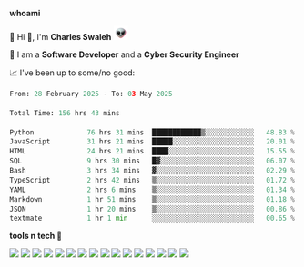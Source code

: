 **whoami**

🤪 Hi 👋, I'm **Charles Swaleh** <img src="alien.gif" height="25px">

🤖 I am a **Software Developer** and a **Cyber Security Engineer**

📈 I've been up to some/no good:

<!--START_SECTION:waka-->

```python
From: 28 February 2025 - To: 03 May 2025

Total Time: 156 hrs 43 mins

Python             76 hrs 31 mins  ████████████▒░░░░░░░░░░░░   48.83 %
JavaScript         31 hrs 21 mins  █████░░░░░░░░░░░░░░░░░░░░   20.01 %
HTML               24 hrs 21 mins  ████░░░░░░░░░░░░░░░░░░░░░   15.55 %
SQL                9 hrs 30 mins   █▓░░░░░░░░░░░░░░░░░░░░░░░   06.07 %
Bash               3 hrs 34 mins   ▓░░░░░░░░░░░░░░░░░░░░░░░░   02.29 %
TypeScript         2 hrs 42 mins   ▒░░░░░░░░░░░░░░░░░░░░░░░░   01.72 %
YAML               2 hrs 6 mins    ▒░░░░░░░░░░░░░░░░░░░░░░░░   01.34 %
Markdown           1 hr 51 mins    ▒░░░░░░░░░░░░░░░░░░░░░░░░   01.18 %
JSON               1 hr 20 mins    ▒░░░░░░░░░░░░░░░░░░░░░░░░   00.86 %
textmate           1 hr 1 min      ░░░░░░░░░░░░░░░░░░░░░░░░░   00.65 %
```

<!--END_SECTION:waka-->


**tools n tech 🔭**

![](https://img.shields.io/badge/OS-Linux-informational?style=flat&logo=linux&logoColor=white&color=800020)
![](https://img.shields.io/badge/Code-JavaScript-informational?style=flat&logo=javascript&logoColor=white&color=800020)
![](https://img.shields.io/badge/Code-Python-informational?style=flat&logo=python&logoColor=white&color=800020)
![](https://img.shields.io/badge/Code-C-informational?style=flat&logo=c&logoColor=white&color=800020)
![](https://img.shields.io/badge/Code-Ruby-informational?style=flat&logo=ruby&logoColor=white&color=800020)
![](https://img.shields.io/badge/Code-Go-informational?style=flat&logo=go&logoColor=white&color=800020)
![](https://img.shields.io/badge/Framework-React-informational?style=flat&logo=react&logoColor=white&color=800020)
![](https://img.shields.io/badge/Framework-Django-informational?style=flat&logo=django&logoColor=white&color=800020)
![](https://img.shields.io/badge/Framework-Flask-informational?style=flat&logo=flask&logoColor=white&color=800020)
![](https://img.shields.io/badge/Framework-Rails-informational?style=flat&logo=Ruby&logoColor=white&color=800020)
![](https://img.shields.io/badge/Shell-Bash-informational?style=flat&logo=gnu-bash&logoColor=white&color=800020)
![](https://img.shields.io/badge/DB-PostgreSQL-informational?style=flat&logo=postgresql&logoColor=white&color=800020)
![](https://img.shields.io/badge/DB-MySQL-informational?style=flat&logo=mysql&logoColor=white&color=800020)
![](https://img.shields.io/badge/CI/CD-Docker-informational?style=flat&logo=docker&logoColor=white&color=800020)
![](https://img.shields.io/badge/CI/CD-Kubernetes-informational?style=flat&logo=kubernetes&logoColor=white&color=800020)
![](https://img.shields.io/badge/CI/CD-Jenkins-informational?style=flat&logo=jenkins&logoColor=white&color=800020)

<!-- **stats 🔭**

[![Charles's GitHub stats](https://github-readme-stats.vercel.app/api?username=mashm3ll0w&count_private=true&show_icons=true&theme=maroongold&include_all_commits=true)](https://github.com/anuraghazra/github-readme-stats)             [![Top Langs](https://github-readme-stats.vercel.app/api/top-langs/?username=mashm3ll0w&layout=compact&theme=maroongold&langs_count=6)](https://github.com/anuraghazra/github-readme-stats) -->
